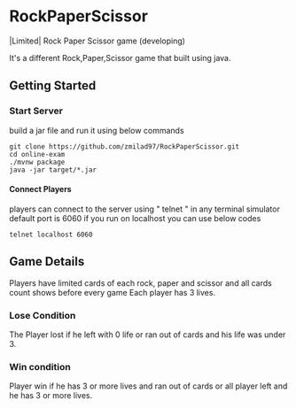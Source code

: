 # RockPaperScissor
|Limited| Rock Paper Scissor game (developing)

It's a different Rock,Paper,Scissor game that built using java.

## Getting Started

### Start Server
build a jar file and run it using below commands

```
git clone https://github.com/zmilad97/RockPaperScissor.git
cd online-exam
./mvnw package
java -jar target/*.jar
```

#### Connect Players
players can connect to the server using " telnet " in any terminal simulator
default port is 6060
if you run on localhost you can use below codes


```
telnet localhost 6060
```



## Game Details
Players have limited cards of each rock, paper and scissor and all cards count shows before every game
Each player has 3 lives.

### Lose Condition
The Player lost if he left with 0 life or ran out of cards and his life was under 3.

### Win condition
Player win if he has 3 or more lives and ran out of cards or all player left and he has 3 or more lives.

